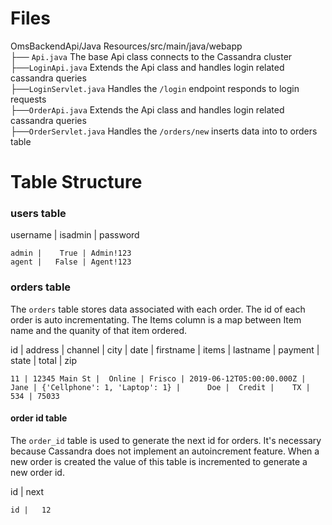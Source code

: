 # Files
OmsBackendApi/Java Resources/src/main/java/webapp  
├── `Api.java` The base Api class connects to the Cassandra cluster  
├──`LoginApi.java` Extends the Api class and handles login related cassandra queries  
├──`LoginServlet.java` Handles the `/login` endpoint responds to login requests  
├──`OrderApi.java` Extends the Api class and handles login related cassandra queries  
├──`OrderServlet.java` Handles the `/orders/new` inserts data into to orders table


# Table Structure

### users table

 username | isadmin | password
  
    admin |    True | Admin!123
    agent |   False | Agent!123

### orders table
  The `orders` table stores data associated with each order. The id of each order is auto incrementating. The Items column is a map between Item name and the quanity of that item ordered.

 id | address       | channel | city   | date                     | firstname | items                         | lastname | payment | state | total | zip

    11 | 12345 Main St |  Online | Frisco | 2019-06-12T05:00:00.000Z |      Jane | {'Cellphone': 1, 'Laptop': 1} |      Doe |  Credit |    TX |   534 | 75033

#### order id table
The `order_id` table is used to generate the next id for orders. It's necessary because Cassandra does not implement an autoincrement feature. When a new order is created the value of this table is incremented to generate a new order id.

 id | next
 
    id |   12
